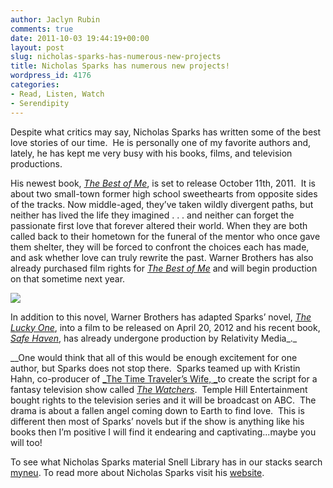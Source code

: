 ```yaml
---
author: Jaclyn Rubin
comments: true
date: 2011-10-03 19:44:19+00:00
layout: post
slug: nicholas-sparks-has-numerous-new-projects
title: Nicholas Sparks has numerous new projects!
wordpress_id: 4176
categories:
- Read, Listen, Watch
- Serendipity
---
```


Despite what critics may say, Nicholas Sparks has written some of the best love stories of our time.  He is personally one of my favorite authors and, lately, he has kept me very busy with his books, films, and television productions.

His newest book, [_The Best of Me_](http://www.amazon.com/The-Best-of-Me-ebook/dp/B004QZ9PLU/ref=dp_kinw_strp_1?ie=UTF8&m=AG56TWVU5XWC2), is set to release October 11th, 2011.  It is about two small-town former high school sweethearts from opposite sides of the tracks. Now middle-aged, they’ve taken wildly divergent paths, but neither has lived the life they imagined . . . and neither can forget the passionate first love that forever altered their world. When they are both called back to their hometown for the funeral of the mentor who once gave them shelter, they will be forced to confront the choices each has made, and ask whether love can truly rewrite the past. Warner Brothers has also already purchased film rights for [_The Best of Me_](http://www.amazon.com/The-Best-of-Me-ebook/dp/B004QZ9PLU/ref=dp_kinw_strp_1?ie=UTF8&m=AG56TWVU5XWC2) and will begin production on that sometime next year.

![](http://www.lib.neu.edu/snippets/wp-content/uploads/2011/10/the_best_of_me_nicholas_sparks-197x300.jpg)

In addition to this novel, Warner Brothers has adapted Sparks’ novel, [_The Lucky One_](http://www.amazon.com/The-Lucky-One-ebook/dp/B0018QQQK8/ref=sr_1_1?s=digital-text&ie=UTF8&qid=1317670273&sr=1-1), into a film to be released on April 20, 2012 and his recent book, [_Safe Haven_](http://www.amazon.com/Safe-Haven-ebook/dp/B003JTHXOK/ref=sr_1_1?s=digital-text&ie=UTF8&qid=1317670407&sr=1-1), has already undergone production by Relativity Media_._

__One would think that all of this would be enough excitement for one author, but Sparks does not stop there.  Sparks teamed up with Kristin Hahn, co-producer of [_The Time Traveler’s Wife, _](http://www.imdb.com/title/tt0452694/)to create the script for a fantasy television show called [_The Watchers_](http://www.hollywoodreporter.com/live-feed/notebook-author-nicholas-sparks-sells-237848).  Temple Hill Entertainment bought rights to the television series and it will be broadcast on ABC.  The drama is about a fallen angel coming down to Earth to find love.  This is different then most of Sparks’ novels but if the show is anything like his books then I’m positive I will find it endearing and captivating...maybe you will too!

To see what Nicholas Sparks material Snell Library has in our stacks search [myneu](http://0-ehis.ebscohost.com.ilsprod.lib.neu.edu/eds/results?sid=868c848c-0d5a-4eda-9ecd-e3a3c7947d41%40sessionmgr113&vid=6&hid=116&bquery=%28AU+%28sparks%2c+nicholas%29%29&bdata=JmNsaTA9RlQxJmNsdjA9WSZjbGkxPURUMSZjbHYxPTE5OTYwMS0yMDExMTImdHlwZT0wJnNpdGU9ZWRzLWxpdmU%3d). To read more about Nicholas Sparks visit his [website](http://www.nicholassparks.com/).
